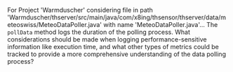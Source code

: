 For Project 'Warmduscher' considering file in path 'Warmduscher/thserver/src/main/java/com/x8ing/thsensor/thserver/data/meteoswiss/MeteoDataPoller.java' with name 'MeteoDataPoller.java'...
The `pollData` method logs the duration of the polling process. What considerations should be made when logging performance-sensitive information like execution time, and what other types of metrics could be tracked to provide a more comprehensive understanding of the data polling process?